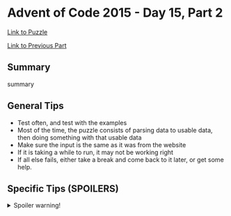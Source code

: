 # Advent of Code 2015 - Day 15, Part 2

[Link to Puzzle](https://adventofcode.com/2015/day/15#part2)

[Link to Previous Part](https://github.com/CodingAP/unofficial-aoc-syllabus/blob/main/years/2015/day15/part1.md)

## Summary
summary

## General Tips
- Test often, and test with the examples
- Most of the time, the puzzle consists of parsing data to usable data, then doing something with that usable data
- Make sure the input is the same as it was from the website
- If it is taking a while to run, it may not be working right
- If all else fails, either take a break and come back to it later, or get some help.

## Specific Tips (SPOILERS)
<details> <summary>Spoiler warning!</summary>

specific tips

</details>